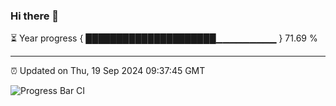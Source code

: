 ### Hi there 👋

⏳ Year progress { █████████████████████▁▁▁▁▁▁▁▁▁ } 71.69 %

---

⏰ Updated on Thu, 19 Sep 2024 09:37:45 GMT

![Progress Bar CI](https://github.com/IshwaranRudhara/GIT-ACTION/workflows/Progress%20Bar%20CI/badge.svg)
